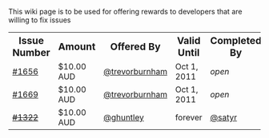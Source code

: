 This wiki page is to be used for offering rewards to developers that are willing to fix issues


<table>

<tr>
<th><big><center>Issue Number</center></big></th>
<th><big><center>Amount</center></big></th>
<th><big><center>Offered By</center></big></th>
<th><big><center>Valid Until</center></big></th>
<th><big><center>Completed By</center></big></th>
</tr>

<tr>
<td><a href="https://github.com/jashkenas/coffee-script/issues/1656">#1656</a></td>
<td>$10.00 AUD</td>
<td><a href="https://github.com/trevorburnham">@trevorburnham</a></td>
<td>Oct 1, 2011</td>
<td><em>open</em></td>
</tr>

<tr>
<td><a href="https://github.com/jashkenas/coffee-script/issues/1669">#1669</a></td>
<td>$10.00 AUD</td>
<td><a href="https://github.com/trevorburnham">@trevorburnham</a></td>
<td>Oct 1, 2011</td>
<td><em>open</em></td>
</tr>

<tr class="completed">
<td><del><a href="https://github.com/jashkenas/coffee-script/issues/1322">#1322</a></del></td>
<td>$10.00 AUD</td>
<td><a href="https://github.com/ghuntley">@ghuntley</a></td>
<td>forever</td>
<td><a href="https://github.com/satyr">@satyr</a></td>
</tr>

</table>